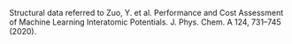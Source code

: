 Structural data referred to
  Zuo, Y. et al. Performance and Cost Assessment of Machine Learning Interatomic Potentials. J. Phys. Chem. A 124, 731–745 (2020).
